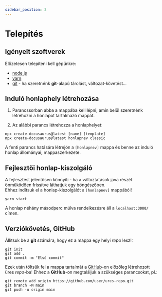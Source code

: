 ```yaml
---
sidebar_position: 2
---
```


Telepítés
=========



Igényelt szoftverek
-------------------

Előzetesen telepíteni kell gépünkre:
- [node.js](https://nodejs.org/)
- [yarn](https://yarnpkg.com/)
- [git](https://git-scm.com/) - ha szeretnénk **git**-alapú tárolást, változat-követést...


Induló honlaphely létrehozása
-----------------------------

1. Parancssorban abba a mappába kell lépni, amin belül szeretnénk létrehozni a honlapot tartalmazó mappát.

1. Az alábbi parancs létrehozza a honlaphelyet:  
  ``` title="parancssorban:"
  npx create-docusaurus@latest [name] [template]
  npx create-docusaurus@latest honlapnev classic
  ```
  A fenti parancs hatására létrejön a `[honlapnev]` mappa és benne az induló honlap állományai, mappaszerkezete.


Fejlesztői honlap-kiszolgáló
----------------------------

A fejlesztést jelentősen könnyíti - ha a változtatások java részét önműködően frissítve láthatjuk egy böngészőben.  
Ehhez indítsuk el a honlap-kiszolgálót a `[honlapnev]` mappából!

``` title="parancssor, [honlapnev] mappában:"
yarn start
```
A honlap néhány másodperc múlva rendelkezésre áll a `localhost:3000/` címen.


Verziókövetés, GitHub
---------------------

Állítsuk be a **git** számára, hogy ez a mappa egy helyi *repo* lesz!:

``` title="parancssor, [honlapnev] mappában:"
git init
git add .
git commit -m "Első commit"
```

Ezek után töltsük fel a mappa tartalmát a [GitHub](https://github.com)-on előzőleg létrehozott üres *repo*-ba! Ehhez a **GitHub**-on megtaláljuk a szükséges parancsokat, pl.:

``` title="parancssor, [honlapnev] mappában:"
git remote add origin https://github.com/user/ures-repo.git
git branch -M main
git push -u origin main
```
